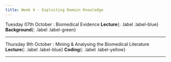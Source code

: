 ```yaml
---
title: Week 4 - Exploiting Domain Knowledge
---
```


Tuesday 07th October
: Biomedical Evidence **Lecture**{: .label .label-blue} **Background**{: .label .label-green}
<!-- : [Slides]() &#183; [Video]() -->

---

Thursday 9th October
: Mining & Analysing the Biomedical Literature **Lecture**{: .label .label-blue} **Coding**{: .label .label-yellow}
<!-- : [Slides]() &#183; [Video]() -->
<!-- >: [Notebook]() &#183; [Notebook]() -->

---
